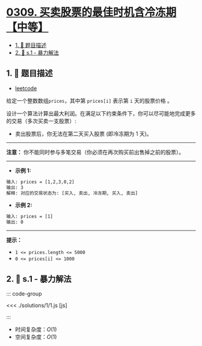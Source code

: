 # [0309. 买卖股票的最佳时机含冷冻期【中等】](https://github.com/tnotesjs/TNotes.leetcode/tree/main/notes/0309.%20%E4%B9%B0%E5%8D%96%E8%82%A1%E7%A5%A8%E7%9A%84%E6%9C%80%E4%BD%B3%E6%97%B6%E6%9C%BA%E5%90%AB%E5%86%B7%E5%86%BB%E6%9C%9F%E3%80%90%E4%B8%AD%E7%AD%89%E3%80%91)

<!-- region:toc -->

- [1. 📝 题目描述](#1--题目描述)
- [2. 🎯 s.1 - 暴力解法](#2--s1---暴力解法)

<!-- endregion:toc -->

## 1. 📝 题目描述

- [leetcode](https://leetcode.cn/problems/best-time-to-buy-and-sell-stock-with-cooldown/)

给定一个整数数组`prices`，其中第 `prices[i]` 表示第 `i` 天的股票价格 。​

设计一个算法计算出最大利润。在满足以下约束条件下，你可以尽可能地完成更多的交易（多次买卖一支股票）:

- 卖出股票后，你无法在第二天买入股票 (即冷冻期为 1 天)。

---

**注意：** 你不能同时参与多笔交易（你必须在再次购买前出售掉之前的股票）。

---

- **示例 1:**

```txt
输入: prices = [1,2,3,0,2]
输出: 3
解释: 对应的交易状态为: [买入, 卖出, 冷冻期, 买入, 卖出]
```

- **示例 2:**

```txt
输入: prices = [1]
输出: 0
```

---

**提示：**

- `1 <= prices.length <= 5000`
- `0 <= prices[i] <= 1000`

## 2. 🎯 s.1 - 暴力解法

::: code-group

<<< ./solutions/1/1.js [js]

:::

- 时间复杂度：$O(1)$
- 空间复杂度：$O(1)$
